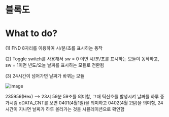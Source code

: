 # 블록도

# What to do?
(1) FND 8자리를 이용하여 시/분/초를 표시하는 동작


(2) Toggle switch를 사용해서 sw = 0 이면 시/분/초를 표시하는 모듈이 동작하고, sw = 1이면 년도/오늘 날짜를 표시하는 모듈로 전환됨


(3) 24시간이 넘어가면 날짜가 바뀌는 모듈

![image](https://github.com/user-attachments/assets/d7f200f5-aa2f-49b9-bd75-ad8d5be93cdc)


235959(Hex) --> 23시 59분 59초를 의미함, 그때 틱신호를 발생시켜 날짜를 하루 증가시킴
oDATA_CNT를 보면 0401(4월1일)을 의미하고 0402(4월 2일)을 의미함, 24시간이 지나면 날짜가 하루 올라가는 것을 시뮬레이션으로 확인함
